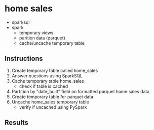 # home sales #
* sparksql
* spark
    * temporary views
    * parition data (parquet)
    * cache/uncache temporary table

## Instructions ##
1. Create temporary table called home_sales
2. Answer questions using SparkSQL
3. Cache temporary table home_sales
    * check if table is cached
4. Partition by "date_built" field on formatted parquet home sales data
5. Create temporary table for parquet data
6. Uncache home_sales temporary table
    * verify if uncached using PySpark

## Results ##
